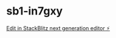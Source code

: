 # sb1-in7gxy

[Edit in StackBlitz next generation editor ⚡️](https://stackblitz.com/~/github.com/innovation-rudra/sb1-in7gxy)
